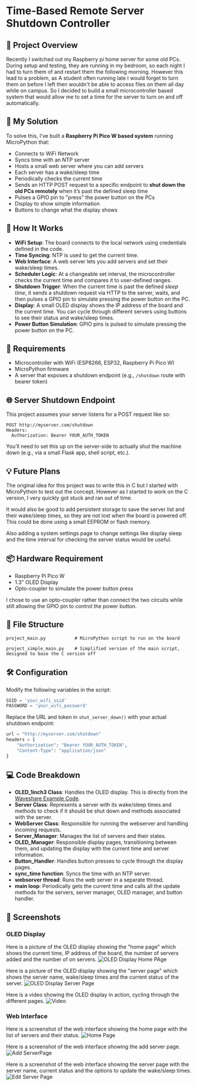 # Time-Based Remote Server Shutdown Controller

## 📘 Project Overview

Recently I switched out my Raspberry pi home server for some old PCs. During setup and testing, they are running in my bedroom, so each night I had to turn them of and restart them the following morning. However this lead to a problem, as A student often running late I would forget to turn them on before I left then wouldn't be able to access files on them all day while on campus. So I decided to build a small microcontroller based system that would allow me to set a time for the server to turn on and off automatically.

## 🚀 My Solution

To solve this, I’ve built a **Raspberry Pi Pico W based system** running MicroPython that:
- Connects to WiFi Network
- Syncs time with an NTP server
- Hosts a small web server where you can add servers
- Each server has a wake/sleep time
- Periodically checks the current time
- Sends an HTTP POST request to a specific endpoint to **shut down the old PCs remotely** when it’s past the defined sleep time
- Pulses a GPIO pin to "press" the power button on the PCs
- Display to show simple information
- Buttons to change what the display shows

## 🧠 How It Works

- **WiFi Setup**: The board connects to the local network using credentials defined in the code.
- **Time Syncing**: NTP is used to get the current time.
- **Web Interface**: A web server lets you add servers and set their wake/sleep times.
- **Scheduler Logic**: At a changeable set interval, the microcontroller checks the current time and compares it to user-defined ranges.
- **Shutdown Trigger**: When the current time is past the defined *sleep time*, it sends a shutdown request via HTTP to the server, waits, and then pulses a GPIO pin to simulate pressing the power button on the PC.
- **Display**: A small OLED display shows the IP address of the board and the current time. You can cycle through different servers using buttons to see their status and wake/sleep times.
- **Power Button Simulation**: GPIO pins is pulsed to simulate pressing the power button on the PC.

## 🔧 Requirements

- Microcontroller with WiFi (ESP8266, ESP32, Raspberry Pi Pico W)
- MicroPython firmware
- A server that exposes a shutdown endpoint (e.g., `/shutdown` route with bearer token)

## 🌐 Server Shutdown Endpoint

This project assumes your server listens for a POST request like so:

```
POST http://myserver.com/shutdown
Headers:
  Authorization: Bearer YOUR_AUTH_TOKEN
```

You’ll need to set this up on the server-side to actually shut the machine down (e.g., via a small Flask app, shell script, etc.).

## 💡 Future Plans

The original idea for this project was to write this in C but I started with MicroPython to test out the concept. However as I started to work on the C version, I very quickly got stuck and ran out of time.

It would also be good to add persistent storage to save the server list and their wake/sleep times, so they are not lost when the board is powered off. This could be done using a small EEPROM or flash memory.

Also adding a system settings page to change settings like display sleep and the time interval for checking the server status would be useful.

## 📦 Hardware Requirement
- Raspberry Pi Pico W
- 1.3" OLED Display
- Opto-coupler to simulate the power button press

I chose to use an opto-coupler rather than connect the two circuits while still allowing the GPIO pin to control the power button.

## 📁 File Structure

```
project_main.py           # MicroPython script to run on the board

project_simple_main.py    # Simplified version of the main script, designed to base the C version off
```

## 🛠️ Configuration

Modify the following variables in the script:

```python
SSID = 'your_wifi_ssid'
PASSWORD = 'your_wifi_password'

```

Replace the URL and token in `shut_server_down()` with your actual shutdown endpoint:

```python
url = "http://myserver.com/shutdown"
headers = {
    "Authorization": "Bearer YOUR_AUTH_TOKEN",
    "Content-Type": "application/json"
}
```

## 💻 Code Breakdown

- **OLED_1inch3 Class**: Handles the OLED display. This is directly from the [Waveshare Example Code](https://www.waveshare.com/wiki/Pico-OLED-1.3).
- **Server Class**: Represents a server with its wake/sleep times and methods to check if it should be shut down and methods associated with the server.
- **WebServer Class**: Responsible for running the webserver and handling incoming requests.
- **Server_Manager**: Manages the list of servers and their states.
- **OLED_Manager**: Responsible display pages, transitioning between them, and updating the display with the current time and server information.
- **Button_Handler**: Handles button presses to cycle through the display pages.
- **sync_time function**: Syncs the time with an NTP server.
- **webserver thread**: Runs the web server in a separate thread.
- **main loop**: Periodically gets the current time and calls all the update methods for the servers, server manager, OLED manager, and button handler.


## 📸 Screenshots
### OLED Display
Here is a picture of the OLED display showing the "home page" which shows the current time, IP address of the board, the number of servers added and the number of on servers.
![OLED Display Home PAge](PXL_20250514_171357423.MP.jpg)

Here is a picture of the OLED display showing the "server page" which shows the server name, wake/sleep times and the current status of the server.
![OLED Display Server Page](PXL_20250514_171359994.jpg)

Here is a video showing the OLED display in action, cycling through the different pages.
![Video](https://youtu.be/HXzGBh8EG5U)

### Web Interface
Here is a screenshot of the web interface showing the home page with the list of servers and their status.
![Home Page](image.png)

Here is a screenshot of the web interface showing the add server page.
![Add ServerPage](image-1.png)

Here is a screenshot of the web interface showing the server page with the server name, current status and the options to update the wake/sleep times.
![Edit Server Page](image-2.png)
